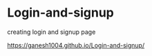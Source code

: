 # Login-and-signup
creating login and signup page 


 https://ganesh1004.github.io/Login-and-signup/
